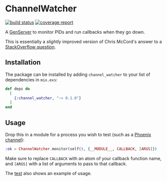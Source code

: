 # ChannelWatcher

[![build status](https://gitlab.com/cap-public/packages/channel-watcher/badges/master/pipeline.svg)](https://gitlab.com/cap-public/packages/channel-watcher/-/commits/master)
[![coverage report](https://gitlab.com/cap-public/packages/channel-watcher/badges/master/coverage.svg)](https://cap-public.gitlab.io/packages/channel-watcher/coverage/excoveralls.html)

A [GenServer](https://hexdocs.pm/elixir/GenServer.html) to monitor PIDs and run callbacks when they go down.

This is essentially a _slightly_ improved version of Chris McCord's answer to a [StackOverflow question](https://stackoverflow.com/a/33941469).

## Installation

The package can be installed by adding `channel_watcher` to your list of dependencies in `mix.exs`:

```elixir
def deps do
  [
    {:channel_watcher, "~> 0.1.0"}
  ]
end
```

## Usage

Drop this in a module for a process you wish to test (such as a [Phoenix channel](https://hexdocs.pm/phoenix/channels.html)):

```elixir
:ok = ChannelWatcher.monitor(self(), {__MODULE__, CALLBACK, [ARGS]})
```

Make sure to replace `CALLBACK` with an atom of your callback function name, and `[ARGS]` with a list of arguments to pass to that callback.

The [test](https://gitlab.com/cap-public/packages/channel-watcher/-/blob/master/test/channel_watcher_test.exs) also shows an example of usage.
